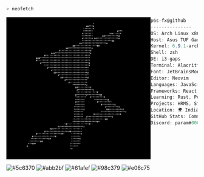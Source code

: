 ```zsh
> neofetch
```

<img align="left" src="https://github.com/P6s-fx/P6s-fx/blob/main/ascii1.png" width="380"/>

```csharp
p6s-fx@github
---------------
OS: Arch Linux x86_64
Host: Asus TUF Gaming F17 featuring RTX
Kernel: 6.9.1-arch1-1
Shell: zsh
DE: i3-gaps
Terminal: Alacritty
Font: JetBrainsMono Nerd Font
Editor: Neovim
Languages: JavaScript, Python, C++
Frameworks: React, Node.js, Angular
Learning: Rust, PostgreSQL, Next
Projects: HRMS, Stock Screener, Portfolio Web
Location: 🌍 India
GitHub Stats: Commits: 1.2k | Stars: 35+
Discord: param#0001
```

<br clear="left"/>

<p align="left">
  <img alt="#5c6370" src="https://via.placeholder.com/15/5c6370/000000?text=+" width="20" height="20" />
  <img alt="#abb2bf" src="https://via.placeholder.com/15/abb2bf/000000?text=+" width="20" height="20" />
  <img alt="#61afef" src="https://via.placeholder.com/15/61afef/000000?text=+" width="20" height="20" />
  <img alt="#98c379" src="https://via.placeholder.com/15/98c379/000000?text=+" width="20" height="20" />
  <img alt="#e06c75" src="https://via.placeholder.com/15/e06c75/000000?text=+" width="20" height="20" />
</p>
